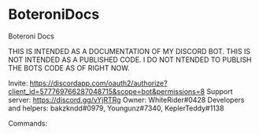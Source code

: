 # BoteroniDocs
Boteroni Docs

THIS IS INTENDED AS A DOCUMENTATION OF MY DISCORD BOT. THIS IS NOT INTENDED AS A PUBLISHED CODE. I DO NOT NTENDED TO PUBLISH THE BOTS CODE AS OF RIGHT NOW.

Invite: https://discordapp.com/oauth2/authorize?client_id=577769766287048715&scope=bot&permissions=8
Support server: https://discord.gg/vYjRTRg
Owner: WhiteRider#0428
Developers and helpers: bakzkndd#0979, Youngunz#7340, KeplerTeddy#1138

Commands:
